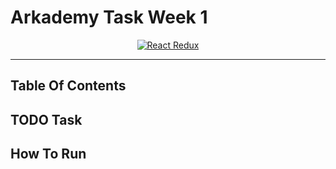# Arkademy Task Week 1

<p align="center">
  <a href="https://reactjs.org/">
    <img title="React Redux" src="https://forum.teknologi.id/uploads/discuss/media/501011545189495.png">
  </a>
</p>

---

## Table Of Contents

## TODO Task

## How To Run
